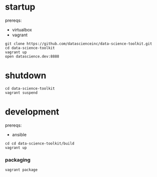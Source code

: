 # startup

prereqs:
- virtualbox
- vagrant

```
git clone https://github.com/datascienceinc/data-science-toolkit.git
cd data-science-toolkit
vagrant up
open datascience.dev:8888
```

# shutdown

```
cd data-science-toolkit
vagrant suspend
```

# development

prereqs:
- ansible

```
cd cd data-science-toolkit/build
vagrant up
```

### packaging

```
vagrant package
```

